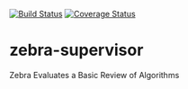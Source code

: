[![Build Status](https://travis-ci.org/stosdev/zebra-supervisor.svg)](https://travis-ci.org/stosdev/zebra-supervisor)
[![Coverage Status](https://coveralls.io/repos/stosdev/zebra-supervisor/badge.svg)](https://coveralls.io/r/stosdev/zebra-supervisor)

zebra-supervisor
=====

Zebra Evaluates a Basic Review of Algorithms
